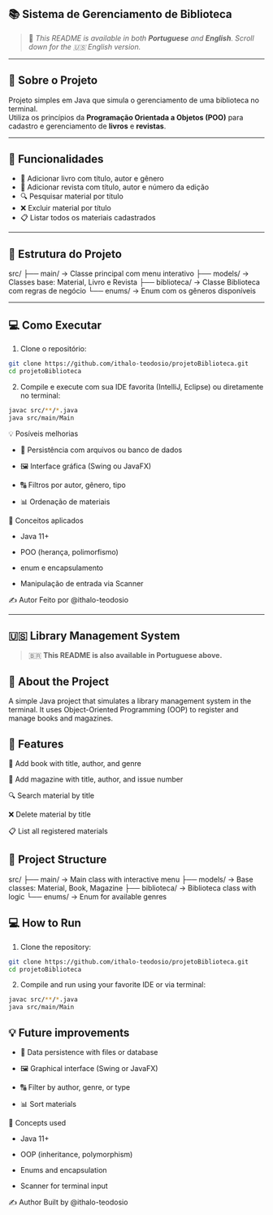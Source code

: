 ## 📚 Sistema de Gerenciamento de Biblioteca

> 🔁 *This README is available in both **Portuguese** and **English**. Scroll down for the 🇺🇸 English version.*

---

## 📌 Sobre o Projeto

Projeto simples em Java que simula o gerenciamento de uma biblioteca no terminal.  
Utiliza os princípios da **Programação Orientada a Objetos (POO)** para cadastro e gerenciamento de **livros** e **revistas**.

---

## 🚀 Funcionalidades

- 📖 Adicionar livro com título, autor e gênero
- 📰 Adicionar revista com título, autor e número da edição
- 🔍 Pesquisar material por título
- ❌ Excluir material por título
- 📋 Listar todos os materiais cadastrados

---

## 🧱 Estrutura do Projeto

src/
├── main/ → Classe principal com menu interativo
├── models/ → Classes base: Material, Livro e Revista
├── biblioteca/ → Classe Biblioteca com regras de negócio
└── enums/ → Enum com os gêneros disponíveis


---

## 💻 Como Executar

1. Clone o repositório:

```bash
git clone https://github.com/ithalo-teodosio/projetoBiblioteca.git
cd projetoBiblioteca
```

2. Compile e execute com sua IDE favorita (IntelliJ, Eclipse)
ou diretamente no terminal:

```bash
javac src/**/*.java
java src/main/Main
```

💡 Posíveis melhorias
- 💾 Persistência com arquivos ou banco de dados

- 🖼️ Interface gráfica (Swing ou JavaFX)

- 🔠 Filtros por autor, gênero, tipo

- 📊 Ordenação de materiais

🧠 Conceitos aplicados
- Java 11+

- POO (herança, polimorfismo)

- enum e encapsulamento

- Manipulação de entrada via Scanner

✍️ Autor
Feito por @ithalo-teodosio

---

## 🇺🇸 Library Management System

> 🇧🇷 **This README is also available in Portuguese above.**

## 📌 About the Project
A simple Java project that simulates a library management system in the terminal.
It uses Object-Oriented Programming (OOP) to register and manage books and magazines.

## 🚀 Features
📖 Add book with title, author, and genre

📰 Add magazine with title, author, and issue number

🔍 Search material by title

❌ Delete material by title

📋 List all registered materials

## 🧱 Project Structure

src/
├── main/             → Main class with interactive menu
├── models/           → Base classes: Material, Book, Magazine
├── biblioteca/       → Biblioteca class with logic
└── enums/            → Enum for available genres

## 💻 How to Run

1. Clone the repository:

```bash
git clone https://github.com/ithalo-teodosio/projetoBiblioteca.git
cd projetoBiblioteca
```

2. Compile and run using your favorite IDE or via terminal:

```bash
javac src/**/*.java
java src/main/Main
```

## 💡 Future improvements
- 💾 Data persistence with files or database

- 🖼️ Graphical interface (Swing or JavaFX)

- 🔠 Filter by author, genre, or type

- 📊 Sort materials

🧠 Concepts used
- Java 11+

- OOP (inheritance, polymorphism)

- Enums and encapsulation

- Scanner for terminal input

✍️ Author
Built by @ithalo-teodosio
